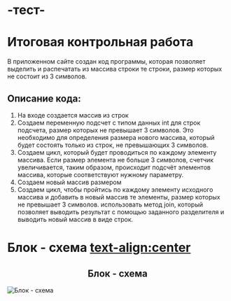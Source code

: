 
# -тест-
# Итоговая контрольная работа
В приложенном сайте создан код программы, которая позволяет выделить и распечатать из массива строки те строки, размер которых не состоит из 3 символов.
## Описание кода:
1. На входе создается массив из строк
2. Создаем переменную подсчет с типом данных int для строк подсчета, размер которых не превышает 3 символов. Это необходимо для определения размера нового массива, который будет состоять только из строк, не превышающих 3 символов.
3. Создаем цикл, который будет проводиться по каждому элементу массива. Если размер элемента не больше 3 символов, счетчик увеличивается, таким образом, происходит подсчёт элементов массива, которые соответствуют нужному параметру.
4. Создаем новый массив размером
5. Создаем цикл, чтобы пройтись по каждому элементу исходного массива и добавить в новый массив те элементы, размер которых не превышает 3 символов. использовать метод join, который позволяет выводить результат с помощью заданного разделителя и выводить новый массив в виде строк.

# Блок - схема <text-align:center>
<h2 style="text-align: center;"> Блок - схема </h2>
   <image src="\Блок - схема.jpeg" alt="Блок - схема">
